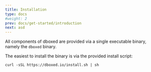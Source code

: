 ```yaml
---
title: Installation
type: docs
#weight: 2
prev: docs/get-started/introduction
next: asd
---
```


All components of dboxed are provided via a single executable binary, namely the `dboxed` binary.

The easiest to install the binary is via the provided install script:

```shell
curl -sSL https://dboxed.io/install.sh | sh
```
